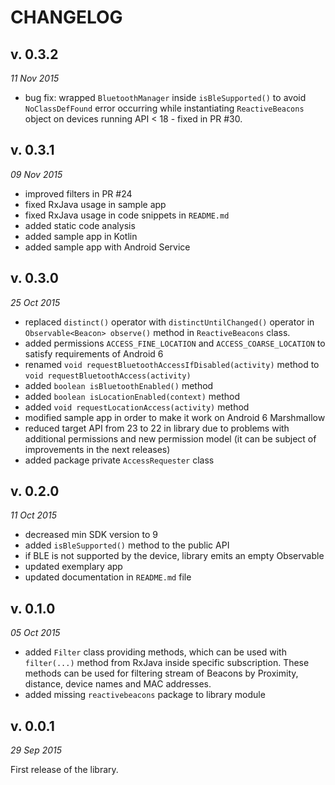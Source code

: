 CHANGELOG
=========

v. 0.3.2
--------
*11 Nov 2015*

- bug fix: wrapped `BluetoothManager` inside `isBleSupported()` to avoid `NoClassDefFound` error occurring while instantiating `ReactiveBeacons` object on devices running API < 18 - fixed in PR #30.

v. 0.3.1
--------
*09 Nov 2015*

- improved filters in PR #24
- fixed RxJava usage in sample app
- fixed RxJava usage in code snippets in `README.md`
- added static code analysis
- added sample app in Kotlin
- added sample app with Android Service

v. 0.3.0
--------
*25 Oct 2015*

- replaced `distinct()` operator with `distinctUntilChanged()` operator in `Observable<Beacon> observe()` method in `ReactiveBeacons` class.
- added permissions `ACCESS_FINE_LOCATION` and `ACCESS_COARSE_LOCATION` to satisfy requirements of Android 6
- renamed `void requestBluetoothAccessIfDisabled(activity)` method to `void requestBluetoothAccess(activity)`
- added `boolean isBluetoothEnabled()` method
- added `boolean isLocationEnabled(context)` method
- added `void requestLocationAccess(activity)` method
- modified sample app in order to make it work on Android 6 Marshmallow
- reduced target API from 23 to 22 in library due to problems with additional permissions and new permission model (it can be subject of improvements in the next releases)
- added package private `AccessRequester` class

v. 0.2.0
--------
*11 Oct 2015*

- decreased min SDK version to 9
- added `isBleSupported()` method to the public API
- if BLE is not supported by the device, library emits an empty Observable
- updated exemplary app
- updated documentation in `README.md` file

v. 0.1.0
--------
*05 Oct 2015*

- added `Filter` class providing methods, which can be used with `filter(...)` method from RxJava inside specific subscription. These methods can be used for filtering stream of Beacons by Proximity, distance, device names and MAC addresses.
- added missing `reactivebeacons` package to library module


v. 0.0.1
--------
*29 Sep 2015*

First release of the library.
